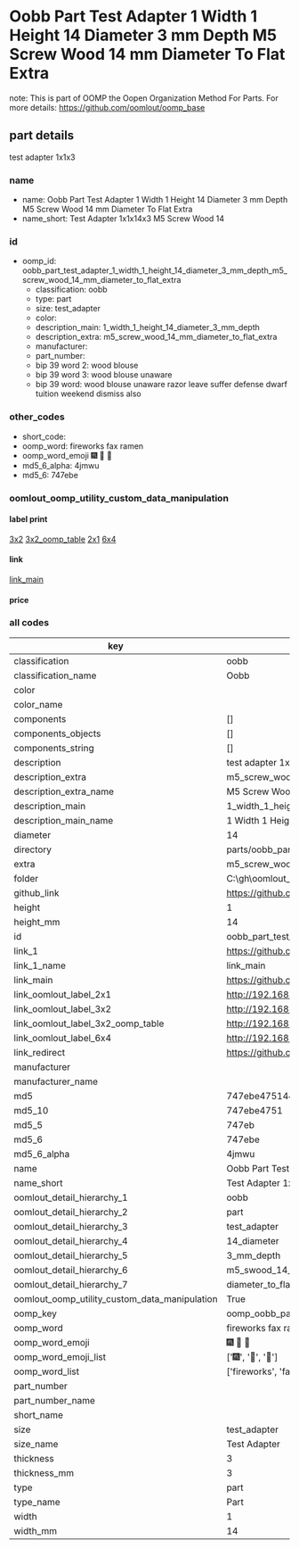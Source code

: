 # Oobb Part Test Adapter 1 Width 1 Height 14 Diameter 3 mm Depth M5 Screw Wood 14 mm Diameter To Flat Extra  

note: This is part of OOMP the Oopen Organization Method For Parts. For more details: https://github.com/oomlout/oomp_base

##  part details
  



test adapter 1x1x3



### name
* name: Oobb Part Test Adapter 1 Width 1 Height 14 Diameter 3 mm Depth M5 Screw Wood 14 mm Diameter To Flat Extra
* name_short: Test Adapter 1x1x14x3 M5 Screw Wood 14
### id
* oomp_id: oobb_part_test_adapter_1_width_1_height_14_diameter_3_mm_depth_m5_screw_wood_14_mm_diameter_to_flat_extra
  * classification: oobb
  * type: part
  * size: test_adapter
  * color: 
  * description_main: 1_width_1_height_14_diameter_3_mm_depth
  * description_extra: m5_screw_wood_14_mm_diameter_to_flat_extra
  * manufacturer: 
  * part_number: 
  * bip 39 word 2: wood blouse
  * bip 39 word 3: wood blouse unaware
  * bip 39 word: wood blouse unaware razor leave suffer defense dwarf tuition weekend dismiss also

### other_codes
* short_code: 
* oomp_word: fireworks fax ramen
* oomp_word_emoji :fireworks: :fax: :ramen:
* md5_6_alpha: 4jmwu
* md5_6: 747ebe






### oomlout_oomp_utility_custom_data_manipulation
#### label print
[3x2](http://192.168.1.245:1112/?label=oomp%204jmwu)
[3x2_oomp_table](http://192.168.1.108:1112/?label=oomp%204jmwu)
[2x1](http://192.168.1.242:1112/?label=oomp%204jmwu)
[6x4](http://192.168.1.55:1112/?label=oomp%204jmwu)    

#### link

[link_main](https://github.com/oomlout/oomlout_oobb_version_4_generated_parts/tree/main/navigation_oomp/oobb/part/test_adapter/1_width_1_height_14_diameter_3_mm_depth/m5_screw_wood_14_mm_diameter_to_flat_extra/part)                              

#### price







### all codes 
| key | value |  
| --- | --- |  
| classification | oobb |  
| classification_name | Oobb |  
| color |  |  
| color_name |  |  
| components | [] |  
| components_objects | [] |  
| components_string | [] |  
| description | test adapter 1x1x3 |  
| description_extra | m5_screw_wood_14_mm_diameter_to_flat_extra |  
| description_extra_name | M5 Screw Wood 14 mm Diameter To Flat Extra |  
| description_main | 1_width_1_height_14_diameter_3_mm_depth |  
| description_main_name | 1 Width 1 Height 14 Diameter 3 mm Depth |  
| diameter | 14 |  
| directory | parts/oobb_part_test_adapter_1_width_1_height_14_diameter_3_mm_depth_m5_screw_wood_14_mm_diameter_to_flat_extra |  
| extra | m5_screw_wood_14_mm_diameter_to_flat |  
| folder | C:\gh\oomlout_oobb_version_4_generated_parts\parts\oobb_part_test_adapter_1_width_1_height_14_diameter_3_mm_depth_m5_screw_wood_14_mm_diameter_to_flat_extra |  
| github_link | https://github.com/oomlout/oomlout_oomp_part_src/tree/main/parts/oobb_part_test_adapter_1_width_1_height_14_diameter_3_mm_depth_m5_screw_wood_14_mm_diameter_to_flat_extra |  
| height | 1 |  
| height_mm | 14 |  
| id | oobb_part_test_adapter_1_width_1_height_14_diameter_3_mm_depth_m5_screw_wood_14_mm_diameter_to_flat_extra |  
| link_1 | https://github.com/oomlout/oomlout_oobb_version_4_generated_parts/tree/main/navigation_oomp/oobb/part/test_adapter/1_width_1_height_14_diameter_3_mm_depth/m5_screw_wood_14_mm_diameter_to_flat_extra/part |  
| link_1_name | link_main |  
| link_main | https://github.com/oomlout/oomlout_oobb_version_4_generated_parts/tree/main/navigation_oomp/oobb/part/test_adapter/1_width_1_height_14_diameter_3_mm_depth/m5_screw_wood_14_mm_diameter_to_flat_extra/part |  
| link_oomlout_label_2x1 | http://192.168.1.242:1112/?label=oomp%204jmwu |  
| link_oomlout_label_3x2 | http://192.168.1.245:1112/?label=oomp%204jmwu |  
| link_oomlout_label_3x2_oomp_table | http://192.168.1.108:1112/?label=oomp%204jmwu |  
| link_oomlout_label_6x4 | http://192.168.1.55:1112/?label=oomp%204jmwu |  
| link_redirect | https://github.com/oomlout/oomlout_oobb_version_4_generated_parts/tree/main/parts/oobb_test_adapter_01_01_14_03_ex_m5_screw_wood_14_mm_diameter_to_flat |  
| manufacturer |  |  
| manufacturer_name |  |  
| md5 | 747ebe475144a72f62bf7b2bd8c60fe9 |  
| md5_10 | 747ebe4751 |  
| md5_5 | 747eb |  
| md5_6 | 747ebe |  
| md5_6_alpha | 4jmwu |  
| name | Oobb Part Test Adapter 1 Width 1 Height 14 Diameter 3 mm Depth M5 Screw Wood 14 mm Diameter To Flat Extra |  
| name_short | Test Adapter 1x1x14x3 M5 Screw Wood 14 |  
| oomlout_detail_hierarchy_1 | oobb |  
| oomlout_detail_hierarchy_2 | part |  
| oomlout_detail_hierarchy_3 | test_adapter |  
| oomlout_detail_hierarchy_4 | 14_diameter |  
| oomlout_detail_hierarchy_5 | 3_mm_depth |  
| oomlout_detail_hierarchy_6 | m5_swood_14_mm |  
| oomlout_detail_hierarchy_7 | diameter_to_flat_extra |  
| oomlout_oomp_utility_custom_data_manipulation | True |  
| oomp_key | oomp_oobb_part_test_adapter_1_width_1_height_14_diameter_3_mm_depth_m5_screw_wood_14_mm_diameter_to_flat_extra |  
| oomp_word | fireworks fax ramen |  
| oomp_word_emoji | :fireworks: :fax: :ramen: |  
| oomp_word_emoji_list | [':fireworks:', ':fax:', ':ramen:'] |  
| oomp_word_list | ['fireworks', 'fax', 'ramen'] |  
| part_number |  |  
| part_number_name |  |  
| short_name |  |  
| size | test_adapter |  
| size_name | Test Adapter |  
| thickness | 3 |  
| thickness_mm | 3 |  
| type | part |  
| type_name | Part |  
| width | 1 |  
| width_mm | 14 |  
